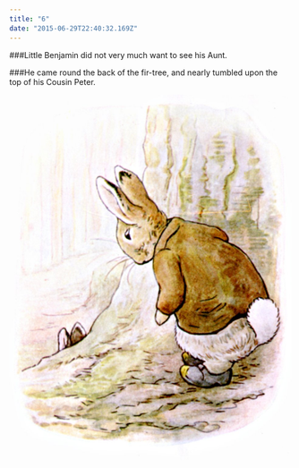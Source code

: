 ```yaml
---
title: "6"
date: "2015-06-29T22:40:32.169Z"
---
```


###Little Benjamin did not very much want to see his Aunt.

###He came round the back of the fir-tree, and nearly tumbled upon the top of his Cousin Peter.

![kitten](./15.jpg)

